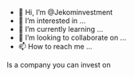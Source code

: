 - 👋 Hi, I’m @Jekominvestment
- 👀 I’m interested in ...
- 🌱 I’m currently learning ...
- 💞️ I’m looking to collaborate on ...
- 📫 How to reach me ...

<!---
Jekominvestment/Jekominvestment is a ✨ special ✨ repository because its `README.md` (this file) appears on your GitHub profile.
You can click the Preview link to take a look at your changes.
--->
Is a company you can invest on
